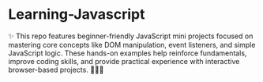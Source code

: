 # Learning-Javascript
✨ This repo features beginner-friendly JavaScript mini projects focused on mastering core concepts like DOM manipulation, event listeners, and simple JavaScript logic. These hands-on examples help reinforce fundamentals, improve coding skills, and provide practical experience with interactive browser-based projects. 🌱👨‍💻
